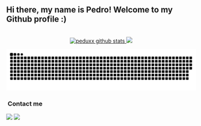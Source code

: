 ## Hi there, my name is Pedro! Welcome to my Github profile :)

<br/>

<div align="center" >
  <a href="https://github.com/Peduxx/">
    <img height="150em" src="https://github-readme-stats-sigma-five.vercel.app/api?username=peduxx&theme=radical" alt="peduxx github stats"/>
    <img height="150em" src="https://github-readme-stats-sigma-five.vercel.app/api/top-langs/?username=peduxx&hide=html&layout=compact&theme=radical" />
  </a>
</div>

<div align="center">
  
  ![Snake animation](https://github.com/Peduxx/Peduxx/blob/output/github-contribution-grid-snake-dark.svg)
  
</div>

<h3> &nbsp;Contact me</h3>

<p align="start">
  <img a href="https://www.linkedin.com/in/pedro-henrique-alves-das-neves/" src="https://skillicons.dev/icons?i=linkedin" /> <img a href="mailto:phalves944@gmail.com" src="https://skillicons.dev/icons?i=gmail" />
</p>
